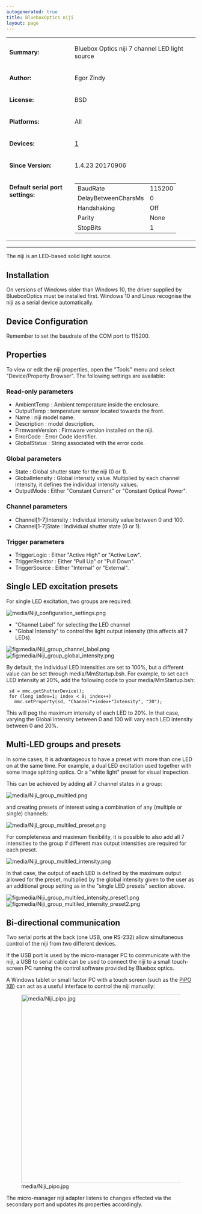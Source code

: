```yaml
---
autogenerated: true
title: BlueboxOptics niji
layout: page
---
```


<table>
<tr>
<td markdown="1">

**Summary:**

</td>
<td markdown="1">

Bluebox Optics niji 7 channel LED light source

</td>
</tr>
<tr>
<td markdown="1">

**Author:**

</td>
<td markdown="1">

Egor Zindy

</td>
</tr>
<tr>
<td markdown="1">

**License:**

</td>
<td markdown="1">

BSD

</td>
</tr>
<tr>
<td markdown="1">

**Platforms:**

</td>
<td markdown="1">

All

</td>
</tr>
<tr>
<td markdown="1">

**Devices:**

</td>
<td markdown="1">

[1](http://www.blueboxoptics.com/)

</td>
</tr>
<tr>
<td markdown="1">

**Since Version:**

</td>
<td markdown="1">

1.4.23 20170906

</td>
</tr>
<tr>
<td markdown="1" valign=top>

**Default serial port settings:**

</td>
<td markdown="1" valign=top>

|                     |        |
|---------------------|--------|
| BaudRate            | 115200 |
| DelayBetweenCharsMs | 0      |
| Handshaking         | Off    |
| Parity              | None   |
| StopBits            | 1      |

</td>
</tr>
</table>

------------------------------------------------------------------------

The niji is an LED-based solid light source.

## Installation

On versions of Windows older than Windows 10, the driver supplied by
BlueboxOptics must be installed first. Windows 10 and Linux recognise
the niji as a serial device automatically.

## Device Configuration

Remember to set the baudrate of the COM port to 115200.

## Properties

To view or edit the niji properties, open the "Tools" menu and select
"Device/Property Browser". The following settings are available:

### Read-only parameters

-   AmbientTemp : Ambient temperature inside the enclosure.
-   OutputTemp : temperature sensor located towards the front.
-   Name : niji model name.
-   Description : model description.
-   FirmwareVersion : Firmware version installed on the niji.
-   ErrorCode : Error Code identifier.
-   GlobalStatus : String associated with the error code.

### Global parameters

-   State : Global shutter state for the niji (0 or 1).
-   GlobalIntensity : Global intensity value. Multiplied by each channel
    intensity, it defines the individual intensity values.
-   OutputMode : Either "Constant Current" or "Constant Optical Power".

### Channel parameters

-   Channel\[1-7\]Intensity : Individual intensity value between 0
    and 100.
-   Channel\[1-7\]State : Individual shutter state (0 or 1).

### Trigger parameters

-   TriggerLogic : Either "Active High" or "Active Low".
-   TriggerResistor : Either "Pull Up" or "Pull Down".
-   TriggerSource : Either "Internal" or "External".

## Single LED excitation presets

For single LED excitation, two groups are required:

![](media/Niji_configuration_settings.png "media/Niji_configuration_settings.png")

-   "Channel Label" for selecting the LED channel
-   "Global Intensity" to control the light output intensity (this
    affects all 7 LEDs).

![](media/Niji_group_channel_label.png "fig:media/Niji_group_channel_label.png")
![](media/Niji_group_global_intensity.png "fig:media/Niji_group_global_intensity.png")

By default, the individual LED intensities are set to 100%, but a
different value can be set through media/MmStartup.bsh. For example, to set
each LED intensity at 20%, add the following code to your media/MmStartup.bsh:

```
 sd = mmc.getShutterDevice();
 for (long index=1; index < 8; index++)
   mmc.setProperty(sd, "Channel"+index+"Intensity", "20");
```

This will peg the maximum intensity of each LED to 20%. In that case,
varying the Global intensity between 0 and 100 will vary each LED
intensity between 0 and 20%.

## Multi-LED groups and presets

In some cases, it is advantageous to have a preset with more than one
LED on at the same time. For example, a dual LED excitation used
together with some image splitting optics. Or a "white light" preset for
visual inspection.

This can be achieved by adding all 7 channel states in a group:

![](media/Niji_group_multiled.png "media/Niji_group_multiled.png")

and creating presets of interest using a combination of any (multiple or
single) channels:

![](media/Niji_group_multiled_preset.png "media/Niji_group_multiled_preset.png")

For completeness and maximum flexibility, it is possible to also add all
7 intensities to the group if different max output intensities are
required for each preset.

![](media/Niji_group_multiled_intensity.png "media/Niji_group_multiled_intensity.png")

In that case, the output of each LED is defined by the maximum output
allowed for the preset, multiplied by the global intensity given to the
user as an additional group setting as in the "single LED presets"
section above.

![](media/Niji_group_multiled_intensity_preset1.png "fig:media/Niji_group_multiled_intensity_preset1.png")
![](media/Niji_group_multiled_intensity_preset2.png "fig:media/Niji_group_multiled_intensity_preset2.png")

## Bi-directional communication

Two serial ports at the back (one USB, one RS-232) allow simultaneous
control of the niji from two different devices.

If the USB port is used by the micro-manager PC to communicate with the
niji, a USB to serial cable can be used to connect the niji to a small
touch-screen PC running the control software provided by Bluebox optics.

A Windows tablet or small factor PC with a touch screen (such as the
[PiPO X8](https://www.startpage.com/do/dsearch?query=pipo+x8)) can act
as a useful interface to control the niji manually:

<figure>
<img src="media/Niji_pipo.jpg" title="media/Niji_pipo.jpg" width="500" alt="media/Niji_pipo.jpg" /><figcaption aria-hidden="true">media/Niji_pipo.jpg</figcaption>
</figure>

The micro-manager niji adapter listens to changes effected via the
secondary port and updates its properties accordingly.

